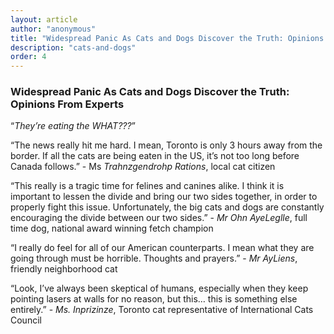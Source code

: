 ```yaml
---
layout: article
author: "anonymous"
title: "Widespread Panic As Cats and Dogs Discover the Truth: Opinions From Experts"
description: "cats-and-dogs"
order: 4
---
```


### Widespread Panic As Cats and Dogs Discover the Truth: Opinions From Experts
“*They’re eating the WHAT???*”

“The news really hit me hard. I mean, Toronto is only 3 hours away from the border. If all the cats are being eaten in the US, it’s not too long before Canada follows.” - Ms *Trahnzgendrohp Rations*, local cat citizen

“This really is a tragic time for felines and canines alike. I think it is important to lessen the divide and bring our two sides together, in order to properly fight this issue. Unfortunately, the big cats and dogs are constantly encouraging the divide between our two sides.” - *Mr Ohn AyeLeglle*, full time dog, national award winning fetch champion

“I really do feel for all of our American counterparts. I mean what they are going through must be horrible. Thoughts and prayers.” - *Mr AyLiens*, friendly neighborhood cat

“Look, I’ve always been skeptical of humans, especially when they keep pointing lasers at walls for no reason, but this… this is something else entirely.” - *Ms. Inprizinze*, Toronto cat representative of International Cats Council
